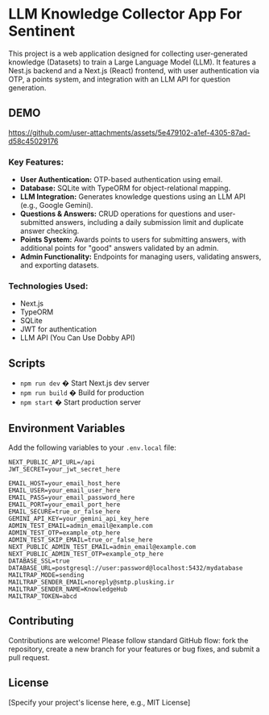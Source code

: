 # LLM Knowledge Collector App For Sentinent

This project is a web application designed for collecting user-generated knowledge (Datasets) to train a Large Language Model (LLM). It features a Nest.js backend and a Next.js (React) frontend, with user authentication via OTP, a points system, and integration with an LLM API for question generation.

## DEMO
https://github.com/user-attachments/assets/5e479102-a1ef-4305-87ad-d58c45029176

### Key Features:

- **User Authentication:** OTP-based authentication using email.
- **Database:** SQLite with TypeORM for object-relational mapping.
- **LLM Integration:** Generates knowledge questions using an LLM API (e.g., Google Gemini).
- **Questions & Answers:** CRUD operations for questions and user-submitted answers, including a daily submission limit and duplicate answer checking.
- **Points System:** Awards points to users for submitting answers, with additional points for "good" answers validated by an admin.
- **Admin Functionality:** Endpoints for managing users, validating answers, and exporting datasets.

### Technologies Used:

- Next.js
- TypeORM
- SQLite
- JWT for authentication
- LLM API (You Can Use Dobby API)

## Scripts

- `npm run dev` � Start Next.js dev server
- `npm run build` � Build for production
- `npm start` � Start production server


## Environment Variables

Add the following variables to your `.env.local` file:

```env
NEXT_PUBLIC_API_URL=/api
JWT_SECRET=your_jwt_secret_here

EMAIL_HOST=your_email_host_here
EMAIL_USER=your_email_user_here
EMAIL_PASS=your_email_password_here
EMAIL_PORT=your_email_port_here
EMAIL_SECURE=true_or_false_here
GEMINI_API_KEY=your_gemini_api_key_here
ADMIN_TEST_EMAIL=admin_email@example.com
ADMIN_TEST_OTP=example_otp_here
ADMIN_TEST_SKIP_EMAIL=true_or_false_here
NEXT_PUBLIC_ADMIN_TEST_EMAIL=admin_email@example.com
NEXT_PUBLIC_ADMIN_TEST_OTP=example_otp_here
DATABASE_SSL=true
DATABASE_URL=postgresql://user:password@localhost:5432/mydatabase
MAILTRAP_MODE=sending
MAILTRAP_SENDER_EMAIL=noreply@smtp.plusking.ir
MAILTRAP_SENDER_NAME=KnowledgeHub
MAILTRAP_TOKEN=abcd
```
## Contributing

Contributions are welcome! Please follow standard GitHub flow: fork the repository, create a new branch for your features or bug fixes, and submit a pull request.

## License

[Specify your project's license here, e.g., MIT License]